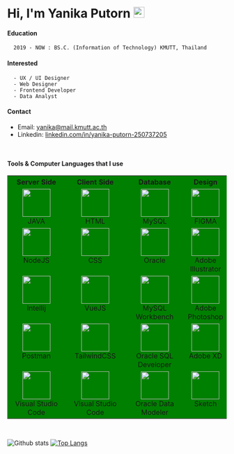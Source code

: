 # Hi, I'm Yanika Putorn <img src="https://media.giphy.com/media/hvRJCLFzcasrR4ia7z/giphy.gif" width="25px">

<!-- font: centurygothic -->
#### Education 
      2019 - NOW : BS.C. (Information of Technology) KMUTT, Thailand
#### Interested
      - UX / UI Designer
      - Web Designer
      - Frontend Developer
      - Data Analyst
#### Contact
* Email: yanika@mail.kmutt.ac.th
* Linkedin: [linkedin.com/in/yanika-putorn-250737205](https://www.linkedin.com/in/yanika-putorn-250737205)

<br>

#### Tools & Computer Languages that I use

<div class="tb">
<table bgcolor="green">
  <tbody>
    <tr valign="top">
            <th>Server Side</th>
            <th>Client Side</th>
            <th>Database</th>
            <th>Design</th>
     </tr>
     <tr valign="top">
      <td width="28%" align="center">
        <img height="64px" src="https://cdn.svgporn.com/logos/java.svg">
        <br><span>JAVA</span>
      </td>
      <td width="28%" align="center">
        <img height="64px" src="https://www.vectorlogo.zone/logos/w3_html5/w3_html5-icon.svg">
        <br><span>HTML</span>
      </td>
      <td width="28%" align="center">
        <img height="64px" src="https://www.vectorlogo.zone/logos/mysql/mysql-official.svg">
        <br><span>MySQL</span>
      </td>
      <td width="28%" align="center">
        <img height="64px" src="https://iconape.com/wp-content/files/xf/353220/svg/figma-seeklogo.com.svg">
        <br><span>FIGMA</span>
      </td>
    </tr>
    <tr valign="top">
      <td width="28%" align="center">
        <img height="64px" src="https://www.vectorlogo.zone/logos/nodejs/nodejs-icon.svg">
        <br><span>NodeJS</span>
      </td>
      <td width="28%" align="center">
        <img height="64px" src="https://www.vectorlogo.zone/logos/w3_css/w3_css-icon.svg">
        <br><span>CSS</span>
      </td>
      <td width="28%" align="center">
        <img height="64px" src="https://www.vectorlogo.zone/logos/oracle/oracle-icon.svg">
        <br><span>Oracle</span>
      </td>
      <td width="28%" align="center">
        <img height="64px" src="https://cadcreations.co.ke/wp-content/uploads/Adobe_Illustrator_CC_icon1200px.png">
        <br><span>Adobe Illustrator</span>
      </td>
    </tr>
    <tr valign="top">
      <td width="28%" align="center">
        <img height="64px" src="https://img.icons8.com/color/48/000000/intellij-idea.png">
        <br><span>Intellij</span>
      </td>
      <td width="28%" align="center">
        <img height="64px" src="https://www.vectorlogo.zone/logos/vuejs/vuejs-icon.svg">
        <br><span>VueJS</span>
      </td>
      <td width="28%" align="center">
        <img height="64px" src="https://cdn.icon-icons.com/icons2/1381/PNG/512/mysqlworkbench_93532.png">
        <br><span>MySQL Workbench</span>
      </td>
      <td width="28%" align="center">
        <img height="64px" src="https://upload.wikimedia.org/wikipedia/commons/thumb/a/af/Adobe_Photoshop_CC_icon.svg/1051px-Adobe_Photoshop_CC_icon.svg.png">
        <br><span>Adobe Photoshop</span>
      </td>
    </tr>
    <tr valign="top">
      <td width="28%" align="center">
        <img height="64px" src="https://www.vectorlogo.zone/logos/getpostman/getpostman-icon.svg">
        <br><span>Postman</span>
      </td>
      <td width="28%" align="center">
        <img height="64px" src="https://www.vectorlogo.zone/logos/tailwindcss/tailwindcss-icon.svg">
        <br><span>TailwindCSS</span>
      </td>
      <td width="28%" align="center">
        <img height="64px" src="https://upload.wikimedia.org/wikipedia/en/thumb/6/68/Oracle_SQL_Developer_logo.svg/1200px-Oracle_SQL_Developer_logo.svg.png">
        <br><span>Oracle SQL Developer</span>
      </td>
      <td width="28%" align="center">
        <img height="64px" src="https://upload.wikimedia.org/wikipedia/commons/thumb/c/c2/Adobe_XD_CC_icon.svg/2101px-Adobe_XD_CC_icon.svg.png">
        <br><span>Adobe XD</span>
      </td>
     </tr>
     <tr valign="top">
      <td width="28%" align="center">
        <img height="64px" src="https://img.icons8.com/color/48/000000/visual-studio-code-2019.png">
        <br><span>Visual Studio Code</span>
      </td>
      <td width="28%" align="center">
        <img height="64px" src="https://img.icons8.com/color/48/000000/visual-studio-code-2019.png">
        <br><span>Visual Studio Code</span>
      </td>
      <td width="28%" align="center">
        <img height="64px" src="https://www.thatjeffsmith.com/wp-content/uploads/2014/12/data-modeler-200-2368789.png">
        <br><span>Oracle Data Modeler</span>
      </td>
      <td width="28%" align="center">
        <img height="64px" src="https://afiliado.io/images/pages/press/sketch-press-kit/app-icons/sketch-mirror-icon%402x.png">
        <br><span>Sketch</span>
      </td>
     </tr>
  </tbody>
</table>
</div>

<br>

![Github stats](https://github-readme-stats.vercel.app/api?username=Yanika44&show_icons=true&count_private=true&theme=prussian)
[![Top Langs](https://github-readme-stats.vercel.app/api/top-langs/?username=Yanika44&layout=compact&theme=prussian)](https://github.com/anuraghazra/github-readme-stats)

